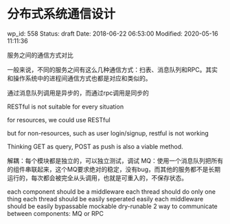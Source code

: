 # 分布式系统通信设计


wp_id: 558
Status: draft
Date: 2018-06-22 06:53:00
Modified: 2020-05-16 11:11:36


服务之间的通信方式对比

一般来说，不同的服务之间有这么几种通信方式：扫表、消息队列和RPC。其实和操作系统中的进程间通信方式也都是对应和类似的。

通过消息队列调用是异步的，而通过rpc调用是同步的

RESTful is not suitable for every situation

for resources, we could use RESTful

but for non-resources, such as user login/signup, restful is not working

Thinking GET as query, POST as push is also a viable method.

解耦：每个模块都是独立的，可以独立测试，调试
MQ：使用一个消息队列把所有的组件串联起来，这个MQ要求绝对的稳定，没有bug，而其他的服务都不是长期运行的，每次都会被完全从头调用，也就是可重入的，不保存状态。

each component should be a middleware
each thread should do only one thing
each thread should be easily seperated easily
each middleware should be easily bypassable mockable dry-runable
2 way to communicate between components: MQ or RPC